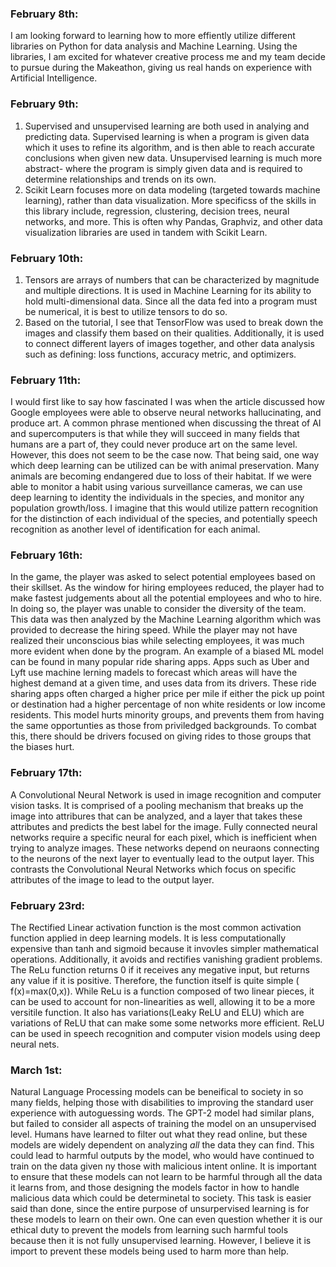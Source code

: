 ### February 8th:
I am looking forward to learning how to more effiently utilize different libraries on Python for data analysis and Machine Learning. Using the libraries, I am excited for whatever creative process me and my team decide to pursue during the Makeathon, giving us real hands on experience with Artificial Intelligence.

### February 9th: 
1. Supervised and unsupervised learning are both used in analying and predicting data. Supervised learning is when a program is given data which it uses to refine its algorithm, and is then able to reach accurate conclusions when given new data. Unsupervised learning is much more abstract- where the program is simply given data and is required to determine relationships and trends on its own.
2. Scikit Learn focuses more on data modeling (targeted towards machine learning), rather than data visualization. More specificss of the skills in this library include, regression, clustering, decision trees, neural networks, and more. This is often why Pandas, Graphviz, and other data visualization libraries are used in tandem with Scikit Learn.

### February 10th:
1. Tensors are arrays of numbers that can be characterized by magnitude and multiple directions. It is used in Machine Learning for its ability to hold multi-dimensional data. Since all the data fed into a program must be numerical, it is best to utilize tensors to do so.
2. Based on the tutorial, I see that TensorFlow was used to break down the images and classify them based on their qualities. Additionally, it is used to connect different layers of images together, and other data analysis such as defining: loss functions, accuracy metric, and optimizers.

### February 11th:
I would first like to say how fascinated I was when the article discussed how Google employees were able to observe neural networks hallucinating, and produce art. A common phrase mentioned when discussing the threat of AI and supercomputers is that while they will succeed in many fields that humans are a part of, they could never produce art on the same level. However, this does not seem to be the case now. That being said, one way which deep learning can be utilized can be with animal preservation. Many animals are becoming endangered due to loss of their habitat. If we were able to monitor a habit using various surveillance cameras, we can use deep learning to identity the individuals in the species, and monitor any population growth/loss. I imagine that this would utilize pattern recognition for the distinction of each individual of the species, and potentially speech recognition as another level of identification for each animal.

### February 16th:
In the game, the player was asked to select potential employees based on their skillset. As the window for hiring employees reduced, the player had to make fastest judgements about all the potential employees and who to hire. In doing so, the player was unable to consider the diversity of the team. This data was then analyzed by the Machine Learning algorithm which was provided to decrease the hiring speed. While the player may not have realized their unconscious bias while selecting employees, it was much more evident when done by the program.
An example of a biased ML model can be found in many popular ride sharing apps. Apps such as Uber and Lyft use machine lerning madels to forecast which areas will have the highest demand at a given time, and uses data from its drivers. These ride sharing apps often charged a higher price per mile if either the pick up point or destination had a higher percentage of non white residents or low income residents. This model hurts minority groups, and prevents them from having the same opportunties as those from priviledged backgrounds. To combat this, there should be drivers focused on giving rides to those groups that the biases hurt. 

### February 17th:
A Convolutional Neural Network is used in image recognition and computer vision tasks. It is comprised of a pooling mechanism that breaks up the image into attribures that can be analyzed, and a layer that takes these attributes and predicts the best label for the image. Fully connected neural networks require a specific neural for each pixel, which is inefficient when trying to analyze images. These networks depend on neuraons connecting to the neurons of the next layer to eventually lead to the output layer. This contrasts the Convolutional Neural Networks which focus on specific attributes of the image to lead to the output layer.

### February 23rd:
The Rectified Linear activation function is the most common activation function applied in deep learning models. It is less computationally expensive than tanh and sigmoid because it invovles simpler mathematical operations. Additionally, it avoids and rectifies vanishing gradient problems. The ReLu function returns 0 if it receives any megative input, but returns any value if it is positive. Therefore, the function itself is quite simple ( f(x)=max(0,x)). While ReLu is a function composed of two linear pieces, it can be used to account for non-linearities as well, allowing it to be a more versitile function. It also has variations(Leaky ReLU and ELU) which are variations of ReLU that can make some some networks more efficient. ReLU can be used in speech recognition and computer vision models using deep neural nets.

### March 1st:
Natural Language Processing models can be beneifical to society in so many fields, helping those with disabilities to improving the standard user experience with autoguessing words. The GPT-2 model had similar plans, but failed to consider all aspects of training the model on an unsupervised level. Humans have learned to filter out what they read online, but these models are widely dependent on analyzing _all_ the data they can find. This could lead to harmful outputs by the model, who would have continued to train on the data given ny those with malicious intent online. It is important to ensure that these models can not learn to be harmful through all the data it learns from, and those designing the models factor in how to handle malicious data which could be determinetal to society. This task is easier said than done, since the entire purpose of unsurpervised learning is for these models to learn on their own. One can even question whether it is our ethical duty to prevent the models from learning such harmful tools because then it is not fully unsupervised learning. However, I believe it is  import to prevent these models being used to harm more than help.
